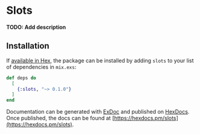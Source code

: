 # Slots

**TODO: Add description**

## Installation

If [available in Hex](https://hex.pm/docs/publish), the package can be installed
by adding `slots` to your list of dependencies in `mix.exs`:

```elixir
def deps do
  [
    {:slots, "~> 0.1.0"}
  ]
end
```

Documentation can be generated with [ExDoc](https://github.com/elixir-lang/ex_doc)
and published on [HexDocs](https://hexdocs.pm). Once published, the docs can
be found at [https://hexdocs.pm/slots](https://hexdocs.pm/slots).

